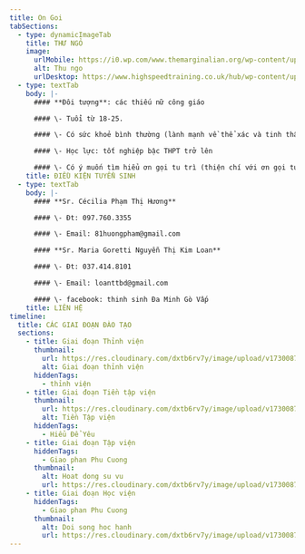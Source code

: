 ```yaml
---
title: On Goi
tabSections:
  - type: dynamicImageTab
    title: THƯ NGỎ
    image:
      urlMobile: https://i0.wp.com/www.themarginalian.org/wp-content/uploads/2012/12/howtowriteletters7.jpg?w=680&ssl=1
      alt: Thu ngo
      urlDesktop: https://www.highspeedtraining.co.uk/hub/wp-content/uploads/2015/01/Business-Letter.jpg
  - type: textTab
    body: |-
      #### **Đôi tượng**: các thiếu nữ công giáo

      #### \- Tuổi từ 18-25.

      #### \- Có sức khoẻ bình thường (lành mạnh về thể xác và tinh thần)

      #### \- Học lực: tốt nghiệp bậc THPT trở lên

      #### \- Có ý muốn tìm hiểu ơn gọi tu trì (thiện chí với ơn gọi tu trí)
    title: ĐIỀU KIỆN TUYỂN SINH
  - type: textTab
    body: |-
      #### **Sr. Cécilia Phạm Thị Hương**

      #### \- Đt: 097.760.3355

      #### \- Email: 81huongpham@gmail.com

      #### **Sr. Maria Goretti Nguyễn Thị Kim Loan**

      #### \- Đt: 037.414.8101

      #### \- Email: loanttbd@gmail.com

      #### \- facebook: thinh sinh Đa Minh Gò Vấp
    title: LIÊN HỆ
timeline:
  title: CÁC GIAI ĐOẠN ĐÀO TẠO
  sections:
    - title: Giai đoạn Thỉnh viện
      thumbnail:
        url: https://res.cloudinary.com/dxtb6rv7y/image/upload/v1730087172/thinh_vien_ow4yun.jpg
        alt: Giai đoạn thỉnh viện
      hiddenTags:
        - thỉnh viện
    - title: Giai đoạn Tiền tập viện
      thumbnail:
        url: https://res.cloudinary.com/dxtb6rv7y/image/upload/v1730087172/tien_tap_vien_jsvlje.jpg
        alt: Tiền Tập viện
      hiddenTags:
        - Hiểu Để Yêu
    - title: Giai đoạn Tập viện
      hiddenTags:
        - Giao phan Phu Cuong
      thumbnail:
        alt: Hoat dong su vu
        url: https://res.cloudinary.com/dxtb6rv7y/image/upload/v1730087171/tap_vien_xmabrn.jpg
    - title: Giai đoạn Học viện
      hiddenTags:
        - Giao phan Phu Cuong
      thumbnail:
        alt: Doi song hoc hanh
        url: https://res.cloudinary.com/dxtb6rv7y/image/upload/v1730087172/hoc_vien_zssqeb.jpg
---
```

